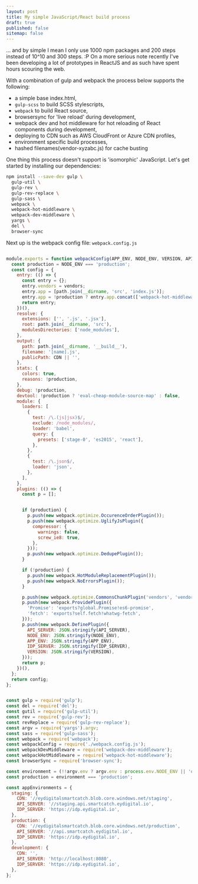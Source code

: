 ```yaml
---
layout: post
title: My simple JavaScript/React build process
draft: true
published: false
sitemap: false
---
```



... and by simple I mean I only use 1000 npm packages and 200 steps instead of 10^10 and 300 steps. :P On a more serious note recently I've been developing a lot of prototypes in ReactJS and as such have spent hours scouring the web.

With a combination of gulp and webpack the process below supports the following:

- a simple base index.html,
- `gulp-scss` to build SCSS stylescripts,
- `webpack` to build React source,
- browsersync for 'live reload' during development,
- webpack dev and hot middleware for hot reloading of React components during development,
- deploying to CDN such as AWS CloudFront or Azure CDN profiles,
- environment specific build processes,
- hashed filenames(vendor-xyzabc.js) for cache busting

One thing this process doesn't support is 'isomorphic' JavaScript. Let's get started by installing our dependencies:


```bash
npm install --save-dev gulp \
  gulp-util \
  gulp-rev \
  gulp-rev-replace \
  gulp-sass \
  webpack \
  webpack-hot-middleware \
  webpack-dev-middleware \
  yargs \
  del \
  browser-sync
```

Next up is the webpack config file: `webpack.config.js`


```javascript

module.exports = function webpackConfig(APP_ENV, NODE_ENV, VERSION, API_SERVER, IDP_SERVER, CDN, vendors) {
  const production = NODE_ENV === 'production';
  const config = {
    entry: (() => {
      const entry = {};
      entry.vendors = vendors;
      entry.app = [path.join(__dirname, 'src', 'index.js')];
      entry.app = !production ? entry.app.concat(['webpack-hot-middleware/client']) : entry.app;
      return entry;
    })(),
    resolve: {
      extensions: ['', '.js', '.jsx'],
      root: path.join(__dirname, 'src'),
      modulesDirectories: ['node_modules'],
    },
    output: {
      path: path.join(__dirname, '__build__'),
      filename: '[name].js',
      publicPath: CDN || '',
    },
    stats: {
      colors: true,
      reasons: !production,
    },
    debug: !production,
    devtool: !production ? 'eval-cheap-module-source-map' : false,
    module: {
      loaders: [
        {
          test: /\.(js|jsx)$/,
          exclude: /node_modules/,
          loader: 'babel',
          query: {
            presets: ['stage-0', 'es2015', 'react'],
          },
        },
        {
          test: /\.json$/,
          loader: 'json',
        },
      ],
    },
    plugins: (() => {
      const p = [];


      if (production) {
        p.push(new webpack.optimize.OccurenceOrderPlugin());
        p.push(new webpack.optimize.UglifyJsPlugin({
          compressor: {
            warnings: false,
            screw_ie8: true,
          },
        }));
        p.push(new webpack.optimize.DedupePlugin());
      }

      if (!production) {
        p.push(new webpack.HotModuleReplacementPlugin());
        p.push(new webpack.NoErrorsPlugin());
      }

      p.push(new webpack.optimize.CommonsChunkPlugin('vendors', 'vendors.js'));
      p.push(new webpack.ProvidePlugin({
        'Promise': 'exports?global.Promise!es6-promise',
        'fetch': 'exports?self.fetch!whatwg-fetch',
      }));
      p.push(new webpack.DefinePlugin({
        API_SERVER: JSON.stringify(API_SERVER),
        NODE_ENV: JSON.stringify(NODE_ENV),
        APP_ENV: JSON.stringify(APP_ENV),
        IDP_SERVER: JSON.stringify(IDP_SERVER),
        VERSION: JSON.stringify(VERSION),
      }));
      return p;
    })(),
  };
  return config;
};


```


```javascript

const gulp = require('gulp');
const del = require('del');
const gutil = require('gulp-util');
const rev = require('gulp-rev');
const revReplace = require('gulp-rev-replace');
const argv = require('yargs').argv;
const sass = require('gulp-sass');
const webpack = require('webpack');
const webpackConfig = require('./webpack.config.js');
const webpackDevMiddleware = require('webpack-dev-middleware');
const webpackHotMiddleware = require('webpack-hot-middleware');
const browserSync = require('browser-sync');

```


```javascript
const environment = (!!argv.env ? argv.env : process.env.NODE_ENV || 'development');
const production = environment === 'production';

const appEnvironments = {
  staging: {
    CDN: '//eydigitalsmartcatch.blob.core.windows.net/staging',
    API_SERVER: '//staging.api.smartcatch.eydigital.io',
    IDP_SERVER: 'https://idp.eydigital.io',
  },
  production: {
    CDN: '//eydigitalsmartcatch.blob.core.windows.net/production',
    API_SERVER: '//api.smartcatch.eydigital.io',
    IDP_SERVER: 'https://idp.eydigital.io',
  },
  development: {
    CDN: '',
    API_SERVER: 'http://localhost:8080',
    IDP_SERVER: 'https://idp.eydigital.io',
  },
};
```
